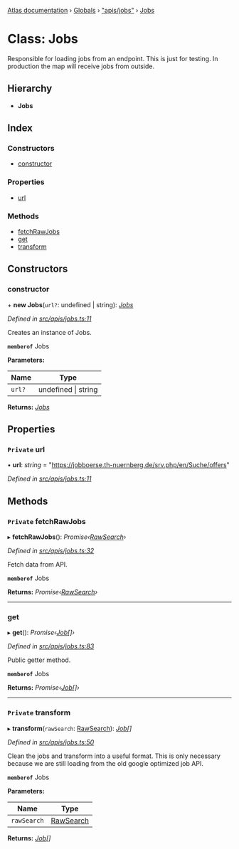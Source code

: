 [Atlas documentation](../README.md) › [Globals](../globals.md) › ["apis/jobs"](../modules/_apis_jobs_.md) › [Jobs](_apis_jobs_.jobs.md)

# Class: Jobs

Responsible for loading jobs from an endpoint.
This is just for testing.
In production the map will receive jobs from outside.

## Hierarchy

* **Jobs**

## Index

### Constructors

* [constructor](_apis_jobs_.jobs.md#constructor)

### Properties

* [url](_apis_jobs_.jobs.md#private-url)

### Methods

* [fetchRawJobs](_apis_jobs_.jobs.md#private-fetchrawjobs)
* [get](_apis_jobs_.jobs.md#get)
* [transform](_apis_jobs_.jobs.md#private-transform)

## Constructors

###  constructor

\+ **new Jobs**(`url?`: undefined | string): *[Jobs](_apis_jobs_.jobs.md)*

*Defined in [src/apis/jobs.ts:11](https://github.com/chronark/atlas/blob/3cdd76f/src/apis/jobs.ts#L11)*

Creates an instance of Jobs.

**`memberof`** Jobs

**Parameters:**

Name | Type |
------ | ------ |
`url?` | undefined &#124; string |

**Returns:** *[Jobs](_apis_jobs_.jobs.md)*

## Properties

### `Private` url

• **url**: *string* = "https://jobboerse.th-nuernberg.de/srv.php/en/Suche/offers"

*Defined in [src/apis/jobs.ts:11](https://github.com/chronark/atlas/blob/3cdd76f/src/apis/jobs.ts#L11)*

## Methods

### `Private` fetchRawJobs

▸ **fetchRawJobs**(): *Promise‹[RawSearch](../interfaces/_types_customtypes_.rawsearch.md)›*

*Defined in [src/apis/jobs.ts:32](https://github.com/chronark/atlas/blob/3cdd76f/src/apis/jobs.ts#L32)*

Fetch data from API.

**`memberof`** Jobs

**Returns:** *Promise‹[RawSearch](../interfaces/_types_customtypes_.rawsearch.md)›*

___

###  get

▸ **get**(): *Promise‹[Job](../interfaces/_types_customtypes_.job.md)[]›*

*Defined in [src/apis/jobs.ts:83](https://github.com/chronark/atlas/blob/3cdd76f/src/apis/jobs.ts#L83)*

Public getter method.

**`memberof`** Jobs

**Returns:** *Promise‹[Job](../interfaces/_types_customtypes_.job.md)[]›*

___

### `Private` transform

▸ **transform**(`rawSearch`: [RawSearch](../interfaces/_types_customtypes_.rawsearch.md)): *[Job](../interfaces/_types_customtypes_.job.md)[]*

*Defined in [src/apis/jobs.ts:50](https://github.com/chronark/atlas/blob/3cdd76f/src/apis/jobs.ts#L50)*

Clean the jobs and transform into a useful format.
This is only necessary because we are still loading from the old google optimized job API.

**`memberof`** Jobs

**Parameters:**

Name | Type |
------ | ------ |
`rawSearch` | [RawSearch](../interfaces/_types_customtypes_.rawsearch.md) |

**Returns:** *[Job](../interfaces/_types_customtypes_.job.md)[]*
